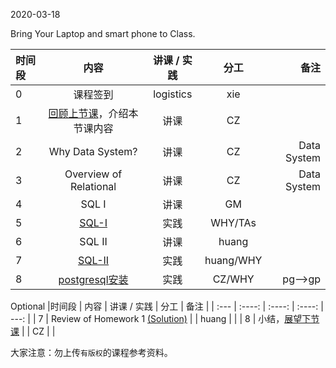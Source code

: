 2020-03-18

Bring Your Laptop and smart phone  to Class. 

|时间段     |  内容    | 讲课 / 实践     |  分工  |  备注       |
| :---      |   :----:    |   :----:    |    :----:    | ---: |
|   0       |  课程签到     |  logistics   |     xie     |        |
|   1       |  [回顾上节课](../WW4/WW4-Plan.md)，介绍本节课内容     |  讲课    |     CZ     |         |
|   2       |  Why Data System?   |   讲课    |     CZ     |   Data System      |
|   3       |  Overview of Relational   |   讲课    |     CZ     |   Data System      |
|   4       |  SQL I   |   讲课    |     GM     |         |
|   5       |  [SQL-I](../../MI-DS-Algo/DS/cs145-2018)    |   实践    |     WHY/TAs     |         |
|   6       |  SQL II  |   讲课    |     huang    |         |
|   7       |  [SQL-II](../../ML-BD-Algo/cs145-2018/SQL-1-Activities/Lecture-3.ipynb)    |   实践    |     huang/WHY     |         |
|   8       |  [postgresql安装](http://postgresql.org)   |   实践    |     CZ/WHY     |   pg-->gp      |


Optional
|时间段     |  内容    | 讲课 / 实践     |  分工  |  备注       |
| :---      |   :----:    |   :----:    |    :----:    | ---: |
|   7       |  Review of Homework 1 [(Solution)](../../Course-Projects/Course_Project_2/hw1_solution.py)    |        |     huang     |         |
|   8       |  小结，[展望下节课](../WW6/WW6-Plan.md)    |        |     CZ     |         |



大家注意：勿上传``有版权``的课程参考资料。
